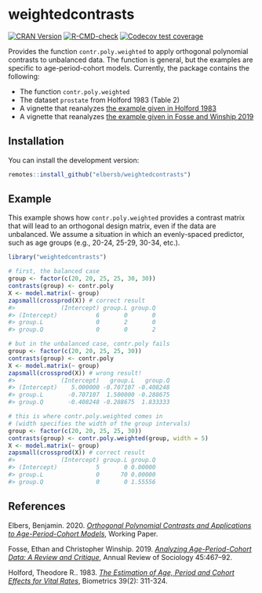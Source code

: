 
<!-- README.md is generated from README.Rmd. Please edit that file -->

# weightedcontrasts

<!-- badges: start -->

[![CRAN
Version](https://www.r-pkg.org/badges/version/weightedcontrasts)](https://CRAN.R-project.org/package=weightedcontrasts)
[![R-CMD-check](https://github.com/elbersb/weightedcontrasts/workflows/R-CMD-check/badge.svg)](https://github.com/elbersb/weightedcontrasts/actions)
[![Codecov test
coverage](https://codecov.io/gh/elbersb/weightedcontrasts/branch/master/graph/badge.svg)](https://codecov.io/gh/elbersb/weightedcontrasts?branch=master)
<!-- badges: end -->

Provides the function `contr.poly.weighted` to apply orthogonal
polynomial contrasts to unbalanced data. The function is general, but
the examples are specific to age-period-cohort models. Currently, the
package contains the following:

-   The function `contr.poly.weighted`
-   The dataset `prostate` from Holford 1983 (Table 2)
-   A vignette that reanalyzes [the example given in Holford
    1983](https://htmlpreview.github.io/?https://github.com/elbersb/weightedcontrasts/blob/master/doc/fosse_winship2019.html)
-   A vignette that reanalyzes [the example given in Fosse and Winship
    2019](https://htmlpreview.github.io/?https://github.com/elbersb/weightedcontrasts/blob/master/doc/holford1983.html)

## Installation

You can install the development version:

``` r
remotes::install_github("elbersb/weightedcontrasts")
```

## Example

This example shows how `contr.poly.weighted` provides a contrast matrix
that will lead to an orthogonal design matrix, even if the data are
unbalanced. We assume a situation in which an evenly-spaced predictor,
such as age groups (e.g., 20-24, 25-29, 30-34, etc.).

``` r
library("weightedcontrasts")

# first, the balanced case
group <- factor(c(20, 20, 25, 25, 30, 30))
contrasts(group) <- contr.poly
X <- model.matrix(~ group)
zapsmall(crossprod(X)) # correct result
#>             (Intercept) group.L group.Q
#> (Intercept)           6       0       0
#> group.L               0       2       0
#> group.Q               0       0       2

# but in the unbalanced case, contr.poly fails
group <- factor(c(20, 20, 25, 25, 30))
contrasts(group) <- contr.poly
X <- model.matrix(~ group)
zapsmall(crossprod(X)) # wrong result!
#>             (Intercept)   group.L   group.Q
#> (Intercept)    5.000000 -0.707107 -0.408248
#> group.L       -0.707107  1.500000 -0.288675
#> group.Q       -0.408248 -0.288675  1.833333

# this is where contr.poly.weighted comes in
# (width specifies the width of the group intervals)
group <- factor(c(20, 20, 25, 25, 30))
contrasts(group) <- contr.poly.weighted(group, width = 5)
X <- model.matrix(~ group)
zapsmall(crossprod(X)) # correct result
#>             (Intercept) group.L group.Q
#> (Intercept)           5       0 0.00000
#> group.L               0      70 0.00000
#> group.Q               0       0 1.55556
```

## References

Elbers, Benjamin. 2020. [*Orthogonal Polynomial Contrasts and
Applications to Age-Period-Cohort
Models*](https://osf.io/preprints/socarxiv/xrbgv/), Working Paper.

Fosse, Ethan and Christopher Winship. 2019. [*Analyzing
Age-Period-Cohort Data: A Review and
Critique*](https://www.annualreviews.org/doi/abs/10.1146/annurev-soc-073018-022616),
Annual Review of Sociology 45:467–92.

Holford, Theodore R.. 1983. [*The Estimation of Age, Period and Cohort
Effects for Vital Rates*](https://www.jstor.org/stable/2531004),
Biometrics 39(2): 311-324.
